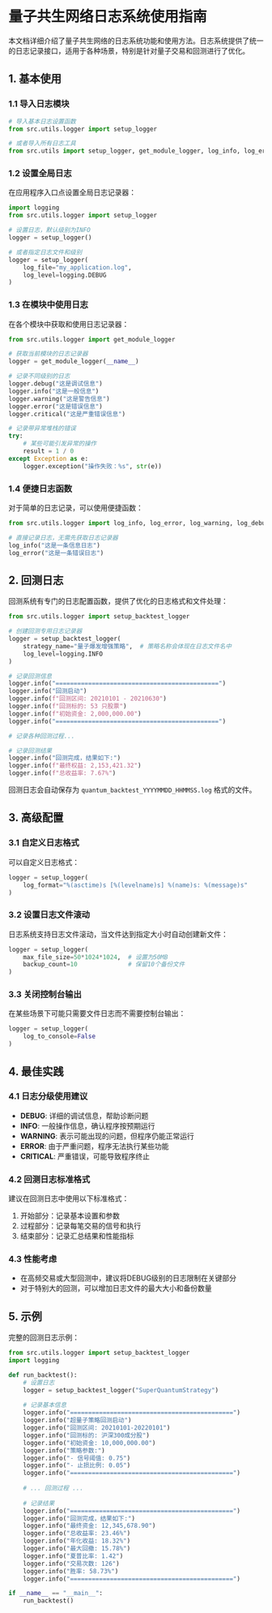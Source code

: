 # 量子共生网络日志系统使用指南

本文档详细介绍了量子共生网络的日志系统功能和使用方法。日志系统提供了统一的日志记录接口，适用于各种场景，特别是针对量子交易和回测进行了优化。

## 1. 基本使用

### 1.1 导入日志模块

```python
# 导入基本日志设置函数
from src.utils.logger import setup_logger

# 或者导入所有日志工具
from src.utils import setup_logger, get_module_logger, log_info, log_error
```

### 1.2 设置全局日志

在应用程序入口点设置全局日志记录器：

```python
import logging
from src.utils.logger import setup_logger

# 设置日志，默认级别为INFO
logger = setup_logger()

# 或者指定日志文件和级别
logger = setup_logger(
    log_file="my_application.log",
    log_level=logging.DEBUG
)
```

### 1.3 在模块中使用日志

在各个模块中获取和使用日志记录器：

```python
from src.utils.logger import get_module_logger

# 获取当前模块的日志记录器
logger = get_module_logger(__name__)

# 记录不同级别的日志
logger.debug("这是调试信息")
logger.info("这是一般信息")
logger.warning("这是警告信息")
logger.error("这是错误信息")
logger.critical("这是严重错误信息")

# 记录带异常堆栈的错误
try:
    # 某些可能引发异常的操作
    result = 1 / 0
except Exception as e:
    logger.exception("操作失败：%s", str(e))
```

### 1.4 便捷日志函数

对于简单的日志记录，可以使用便捷函数：

```python
from src.utils.logger import log_info, log_error, log_warning, log_debug, log_critical

# 直接记录日志，无需先获取日志记录器
log_info("这是一条信息日志")
log_error("这是一条错误日志")
```

## 2. 回测日志

回测系统有专门的日志配置函数，提供了优化的日志格式和文件处理：

```python
from src.utils.logger import setup_backtest_logger

# 创建回测专用日志记录器
logger = setup_backtest_logger(
    strategy_name="量子爆发增强策略",  # 策略名称会体现在日志文件名中
    log_level=logging.INFO
)

# 记录回测信息
logger.info("=============================================")
logger.info("回测启动")
logger.info(f"回测区间: 20210101 - 20210630")
logger.info(f"回测标的: 53 只股票")
logger.info(f"初始资金: 2,000,000.00")
logger.info("=============================================")

# 记录各种回测过程...

# 记录回测结果
logger.info("回测完成，结果如下:")
logger.info(f"最终权益: 2,153,421.32")
logger.info(f"总收益率: 7.67%")
```

回测日志会自动保存为 `quantum_backtest_YYYYMMDD_HHMMSS.log` 格式的文件。

## 3. 高级配置

### 3.1 自定义日志格式

可以自定义日志格式：

```python
logger = setup_logger(
    log_format="%(asctime)s [%(levelname)s] %(name)s: %(message)s"
)
```

### 3.2 设置日志文件滚动

日志系统支持日志文件滚动，当文件达到指定大小时自动创建新文件：

```python
logger = setup_logger(
    max_file_size=50*1024*1024,  # 设置为50MB
    backup_count=10              # 保留10个备份文件
)
```

### 3.3 关闭控制台输出

在某些场景下可能只需要文件日志而不需要控制台输出：

```python
logger = setup_logger(
    log_to_console=False
)
```

## 4. 最佳实践

### 4.1 日志分级使用建议

- **DEBUG**: 详细的调试信息，帮助诊断问题
- **INFO**: 一般操作信息，确认程序按预期运行
- **WARNING**: 表示可能出现的问题，但程序仍能正常运行
- **ERROR**: 由于严重问题，程序无法执行某些功能
- **CRITICAL**: 严重错误，可能导致程序终止

### 4.2 回测日志标准格式

建议在回测日志中使用以下标准格式：

1. 开始部分：记录基本设置和参数
2. 过程部分：记录每笔交易的信号和执行
3. 结束部分：记录汇总结果和性能指标

### 4.3 性能考虑

- 在高频交易或大型回测中，建议将DEBUG级别的日志限制在关键部分
- 对于特别大的回测，可以增加日志文件的最大大小和备份数量

## 5. 示例

完整的回测日志示例：

```python
from src.utils.logger import setup_backtest_logger
import logging

def run_backtest():
    # 设置日志
    logger = setup_backtest_logger("SuperQuantumStrategy")
    
    # 记录基本信息
    logger.info("=============================================")
    logger.info("超量子策略回测启动")
    logger.info("回测区间: 20210101-20220101")
    logger.info("回测标的: 沪深300成分股")
    logger.info("初始资金: 10,000,000.00")
    logger.info("策略参数:")
    logger.info("- 信号阈值: 0.75")
    logger.info("- 止损比例: 0.05")
    logger.info("=============================================")
    
    # ... 回测过程 ...
    
    # 记录结果
    logger.info("=============================================")
    logger.info("回测完成，结果如下:")
    logger.info("最终资金: 12,345,678.90")
    logger.info("总收益率: 23.46%")
    logger.info("年化收益: 18.32%")
    logger.info("最大回撤: 15.78%")
    logger.info("夏普比率: 1.42")
    logger.info("交易次数: 126")
    logger.info("胜率: 58.73%")
    logger.info("=============================================")

if __name__ == "__main__":
    run_backtest()
``` 